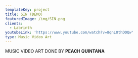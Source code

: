 ```yaml
---
templateKey: project
title: SIN (DEMO)
featuredImage: /img/SIN.png
clients:
  - Labrinth
youtubeLink: 'https://www.youtube.com/watch?v=8qnLOthDOQw'
type: Music Video Art
---
```

MUSIC VIDEO ART DONE BY **PEACH QUINTANA**
